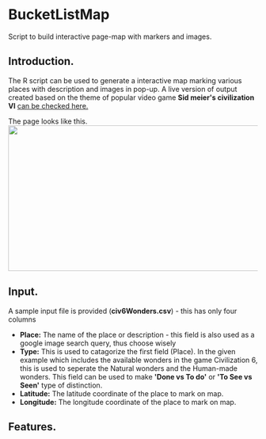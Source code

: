 # BucketListMap
Script to build interactive page-map with markers and images.


## Introduction.
The R script can be used to generate a interactive map marking various places with description and images in pop-up. A live version of output created based on the theme of popular video game **Sid meier's civilization VI** [can be checked here.](https://gpoudel.github.io/BucketListMap/)

The page looks like this.
<img src = 'https://raw.githubusercontent.com/gpoudel/BucketListMap/gh-pages/img/civ6_map.png' style="width:600px;height:294px;"> 



## Input.
A sample input file is provided (**civ6Wonders.csv**) - this has only four columns 
 * **Place:** The name of the place or description - this field is also used as a google image search query, thus choose wisely
 * **Type:** This is used to catagorize the first field (Place). In the given example which includes the available wonders in the game Civilization 6, this is used to seperate the Natural wonders and the Human-made wonders. This field can be used to make **'Done vs To do'** or **'To See vs Seen'** type of distinction.
 * **Latitude:** The latitude coordinate of the place to mark on map. 
 * **Longitude:** The longitude coordinate of the place to mark on map.


## Features.
